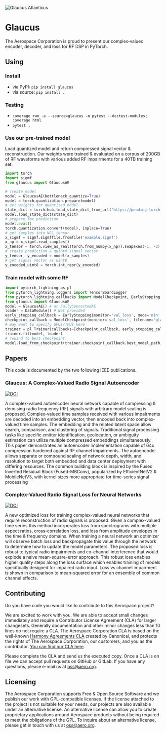 

![Glaucus Atlanticus](https://upload.wikimedia.org/wikipedia/commons/thumb/2/21/Glaucus_atlanticus_1_cropped.jpg/247px-Glaucus_atlanticus_1_cropped.jpg)

# Glaucus

The Aerospace Corporation is proud to present our complex-valued encoder, decoder, and loss for RF DSP in PyTorch.

## Using

### Install

* via PyPI: `pip install glaucus`
* via source: `pip install .`

### Testing

* `coverage run -a --source=glaucus -m pytest --doctest-modules; coverage html`
* `pytest .`

### Use our pre-trained model

Load quantized model and return compressed signal vector & reconstruction.
Our weights were trained & evaluated on a corpus of 200GB of RF waveforms with
various added RF impairments for a 40TB training set.

```python
import torch
import sigmf
from glaucus import GlaucusAE

# create model
model = GlaucusAE(bottleneck_quantize=True)
model = torch.quantization.prepare(model)
# get weights for quantized model
state_dict = torch.hub.load_state_dict_from_url('https://pending-torch-hub-submission/ae-quantized.pth')
model.load_state_dict(state_dict)
# prepare for prediction
model.eval()
torch.quantization.convert(model), inplace=True)
# get samples into NCL tensor
x_sigmf = sigmf.sigmffile.fromfile('example.sigmf')
x_np = x_sigmf.read_samples()
x_tensor = torch.view_as_real(torch.from_numpy(x_np)).swapaxes(-1, -2).unsqueeze(0)
# create prediction & quint8 signal vector
y_tensor, y_encoded = model(x_samples)
# get signal vector as uint8
y_encoded_uint8 = torch.int_repr(y_encoded)
```

### Train model with some RF

```python
import pytorch_lightning as pl
from pytorch_lightning.loggers import TensorBoardLogger
from pytorch_lightning.callbacks import ModelCheckpoint, EarlyStopping
from glaucus import GlaucusAE
model = GlaucusAE() # or FullyConnectedAE
loader = DataModule() # Not provided
early_stopping_callback = EarlyStopping(monitor='val_loss', mode='min', patience=patience)
checkpoint_callback = ModelCheckpoint(monitor='val_loss', filename='glaucus-{epoch:03d}-{val_loss:05f}')
# may want to specify GPUs/TPUs here
trainer = pl.Trainer(callbacks=[checkpoint_callback, early_stopping_callback])
trainer.fit(model, loader)
# rewind to best checkpoint
model.load_from_checkpoint(trainer.checkpoint_callback.best_model_path, strict=False)
```

## Papers

This code is documented by the two following IEEE publications.

### Glaucus: A Complex-Valued Radio Signal Autoencoder

[![DOI](https://zenodo.org/badge/DOI/10.5281/zenodo.5806615.svg)](https://doi.org/10.5281/zenodo.5806615)

A complex-valued autoencoder neural network capable of compressing \& denoising radio frequency (RF) signals with arbitrary model scaling is proposed. Complex-valued time samples received with various impairments are decoded into an embedding vector, then encoded back into complex-valued time samples. The embedding and the related latent space allow search, comparison, and clustering of signals. Traditional signal processing tasks like specific emitter identification, geolocation, or ambiguity estimation can utilize multiple compressed embeddings simultaneously. This paper demonstrates an autoencoder implementation capable of 64x compression hardened against RF channel impairments. The autoencoder allows separate or compound scaling of network depth, width, and resolution to target both embedded and data center deployment with differing resources. The common building block is inspired by the Fused Inverted Residual Block (Fused-MBConv), popularized by EfficientNetV2 \& MobileNetV3, with kernel sizes more appropriate for time-series signal processing

### Complex-Valued Radio Signal Loss for Neural Networks

[![DOI](https://zenodo.org/badge/DOI/10.5281/zenodo.5806615.svg)](https://doi.org/10.5281/zenodo.5806615)

A new optimized loss for training complex-valued neural networks that require reconstruction of radio signals is proposed. Given a complex-valued time series this method incorporates loss from spectrograms with multiple aspect ratios, cross-correlation loss, and loss from amplitude envelopes in the time \& frequency domains. When training a neural network an optimizer will observe batch loss and backpropagate this value through the network to determine how to update the model parameters. The proposed loss is robust to typical radio impairments and co-channel interference that would explode a naive mean-square-error approach. This robust loss enables higher quality steps along the loss surface which enables training of models specifically designed for impaired radio input. Loss vs channel impairment is shown in comparison to mean-squared error for an ensemble of common channel effects.

## Contributing

Do you have code you would like to contribute to this Aerospace project?

We are excited to work with you. We are able to accept small changes
immediately and require a Contributor License Agreement (CLA) for larger
changesets. Generally documentation and other minor changes less than 10 lines
do not require a CLA. The Aerospace Corporation CLA is based on the well-known
[Harmony Agreements CLA](http://harmonyagreements.org/) created by Canonical,
and protects the rights of The Aerospace Corporation, our customers, and you as
the contributor. [You can find our CLA here](https://aerospace.org/sites/default/files/2020-12/Aerospace-CLA-2020final.pdf).

Please complete the CLA and send us the executed copy. Once a CLA is on file we
can accept pull requests on GitHub or GitLab. If you have any questions, please
e-mail us at [oss@aero.org](mailto:oss@aero.org).

## Licensing

The Aerospace Corporation supports Free & Open Source Software and we publish
our work with GPL-compatible licenses. If the license attached to the project
is not suitable for your needs, our projects are also available under an
alternative license. An alternative license can allow you to create proprietary
applications around Aerospace products without being required to meet the
obligations of the GPL. To inquire about an alternative license, please get in
touch with us at [oss@aero.org](mailto:oss@aero.org).
